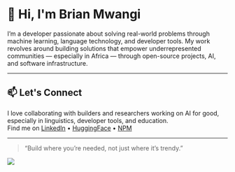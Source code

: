 
# 👋 Hi, I'm Brian Mwangi

I’m a developer passionate about solving real-world problems through machine learning, language technology, and developer tools. My work revolves around building solutions that empower underrepresented communities — especially in Africa — through open-source projects, AI, and software infrastructure.

---

## 📫 Let's Connect

I love collaborating with builders and researchers working on AI for good, especially in linguistics, developer tools, and education.  
Find me on [LinkedIn](https://www.linkedin.com/in/brian-mwangi-developer/) • [HuggingFace](https://huggingface.co/BrianMwangi) • [NPM](https://www.npmjs.com/package/vcon-library)

---

> “Build where you’re needed, not just where it’s trendy.”

![](https://komarev.com/ghpvc/?username=Brian-Mwangi-developer)
